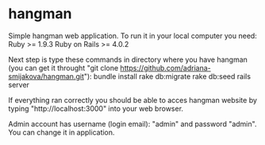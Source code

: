 ﻿hangman
=======
Simple hangman web application.
To run it in your local computer you need:
Ruby  >= 1.9.3
Ruby on Rails >= 4.0.2

Next step is type these commands in directory where you have hangman 
(you can get it throught "git clone https://github.com/adriana-smijakova/hangman.git"):
bundle install
rake db:migrate
rake db:seed
rails server

If everything ran correctly you should be able to acces hangman website by typing
"http://localhost:3000" into your web browser.

Admin account has username (login email): "admin" and password "admin". You can change
it in application.

 


